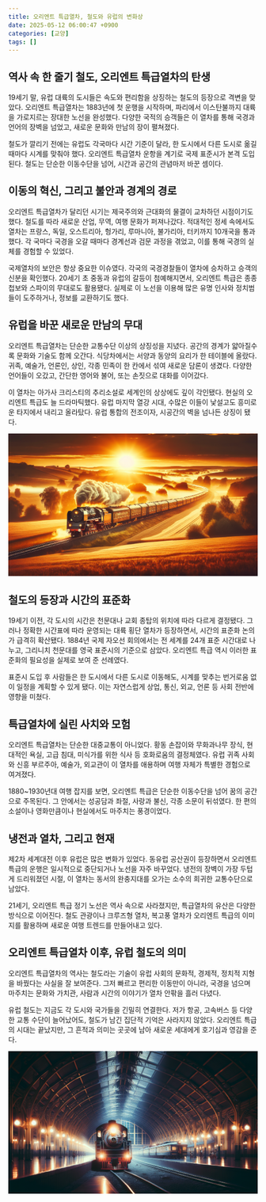 ```yaml
---
title: 오리엔트 특급열차, 철도와 유럽의 변화상
date: 2025-05-12 06:00:47 +0900
categories: [교양]
tags: []
---
```


## 역사 속 한 줄기 철도, 오리엔트 특급열차의 탄생

19세기 말, 유럽 대륙의 도시들은 속도와 편리함을 상징하는 철도의 등장으로 격변을 맞았다. 오리엔트 특급열차는 1883년에 첫 운행을 시작하며, 파리에서 이스탄불까지 대륙을 가로지르는 장대한 노선을 완성했다. 다양한 국적의 승객들은 이 열차를 통해 국경과 언어의 장벽을 넘었고, 새로운 문화와 만남의 장이 펼쳐졌다.

철도가 깔리기 전에는 유럽도 각국마다 시간 기준이 달라, 한 도시에서 다른 도시로 옮길 때마다 시계를 맞춰야 했다. 오리엔트 특급열차 운항을 계기로 국제 표준시가 본격 도입된다. 철도는 단순한 이동수단을 넘어, 시간과 공간의 관념마저 바꾼 셈이다.

## 이동의 혁신, 그리고 불안과 경계의 경로

오리엔트 특급열차가 달리던 시기는 제국주의와 근대화의 물결이 교차하던 시점이기도 했다. 철도를 따라 새로운 산업, 무역, 여행 문화가 퍼져나갔다. 적대적인 정세 속에서도 열차는 프랑스, 독일, 오스트리아, 헝가리, 루마니아, 불가리아, 터키까지 10개국을 통과했다. 각 국마다 국경을 오갈 때마다 경계선과 검문 과정을 겪었고, 이를 통해 국경의 실체를 경험할 수 있었다.

국제열차의 보안은 항상 중요한 이슈였다. 각국의 국경경찰들이 열차에 승차하고 승객의 신분을 확인했다. 20세기 초 중동과 유럽의 갈등이 첨예해지면서, 오리엔트 특급은 종종 첩보와 스파이의 무대로도 활용됐다. 실제로 이 노선을 이용해 많은 유명 인사와 정치범들이 도주하거나, 정보를 교환하기도 했다.

## 유럽을 바꾼 새로운 만남의 무대

오리엔트 특급열차는 단순한 교통수단 이상의 상징성을 지녔다. 공간의 경계가 얇아질수록 문화와 기술도 함께 오간다. 식당차에서는 서양과 동양의 요리가 한 테이블에 올랐다. 귀족, 예술가, 언론인, 상인, 각종 민족이 한 칸에서 섞여 새로운 담론이 생겼다. 다양한 언어들이 오갔고, 간단한 영어와 불어, 또는 손짓으로 대화를 이어갔다.

이 열차는 아가사 크리스티의 추리소설로 세계인의 상상에도 깊이 각인됐다. 현실의 오리엔트 특급도 늘 드라마틱했다. 유럽 마지막 열강 시대, 수많은 이들이 낯설고도 흥미로운 타지에서 내리고 올라탔다. 유럽 통합의 전조이자, 시공간의 벽을 넘나든 상징이 됐다.

![증기기관차가 이끈 오리엔트 특급열차가 황금빛 석양 아래 유럽 전원 풍경을 가로지르는 장면](assets/img/2025-05-11-8c2d31d8-2f2c-4718-af26-b017d86bc67a/1746997300464.png)

## 철도의 등장과 시간의 표준화

19세기 이전, 각 도시의 시간은 천문대나 교회 종탑의 위치에 따라 다르게 결정됐다. 그러나 정확한 시간표에 따라 운영되는 대륙 횡단 열차가 등장하면서, 시간의 표준화 논의가 급격히 확산됐다. 1884년 국제 자오선 회의에서는 전 세계를 24개 표준 시간대로 나누고, 그리니치 천문대를 영국 표준시의 기준으로 삼았다. 오리엔트 특급 역시 이러한 표준화의 필요성을 실제로 보여 준 선례였다.

표준시 도입 후 사람들은 한 도시에서 다른 도시로 이동해도, 시계를 맞추는 번거로움 없이 일정을 계획할 수 있게 됐다. 이는 자연스럽게 상업, 통신, 외교, 언론 등 사회 전반에 영향을 미쳤다.

## 특급열차에 실린 사치와 모험

오리엔트 특급열차는 단순한 대중교통이 아니었다. 황동 손잡이와 무화과나무 장식, 현대적인 욕실, 고급 침대, 미식가를 위한 식사 등 호화로움의 결정체였다. 유럽 귀족 사회와 신흥 부르주아, 예술가, 외교관이 이 열차를 애용하며 여행 자체가 특별한 경험으로 여겨졌다.

1880~1930년대 여행 잡지를 보면, 오리엔트 특급은 단순한 이동수단을 넘어 꿈의 공간으로 주목된다. 그 안에서는 성공담과 좌절, 사랑과 불신, 각종 소문이 뒤섞였다. 한 편의 소설이나 영화만큼이나 현실에서도 마주치는 풍경이었다.

## 냉전과 열차, 그리고 현재

제2차 세계대전 이후 유럽은 많은 변화가 있었다. 동유럽 공산권이 등장하면서 오리엔트 특급의 운행은 일시적으로 중단되거나 노선을 자주 바꾸었다. 냉전의 장벽이 가장 두텁게 드리워졌던 시절, 이 열차는 동서의 완충지대를 오가는 소수의 희귀한 교통수단으로 남았다.

21세기, 오리엔트 특급 정기 노선은 역사 속으로 사라졌지만, 특급열차의 유산은 다양한 방식으로 이어진다. 철도 관광이나 크루즈형 열차, 복고풍 열차가 오리엔트 특급의 이미지를 활용하며 새로운 여행 트렌드를 만들어내고 있다.

## 오리엔트 특급열차 이후, 유럽 철도의 의미

오리엔트 특급열차의 역사는 철도라는 기술이 유럽 사회의 문화적, 경제적, 정치적 지형을 바꿨다는 사실을 잘 보여준다. 그저 빠르고 편리한 이동만이 아니라, 국경을 넘으며 마주치는 문화와 가치관, 사람과 시간의 이야기가 열차 안팎을 흘러 다녔다.

유럽 철도는 지금도 각 도시와 국가들을 긴밀히 연결한다. 저가 항공, 고속버스 등 다양한 교통 수단이 늘어났어도, 철도가 남긴 집단적 기억은 사라지지 않았다. 오리엔트 특급의 시대는 끝났지만, 그 흔적과 의미는 곳곳에 남아 새로운 세대에게 호기심과 영감을 준다.

![빈 역사에서 출발 신호를 기다리며 정차한 럭셔리 열차의 야경](assets/img/2025-05-11-8c2d31d8-2f2c-4718-af26-b017d86bc67a/1746997320373.png)
